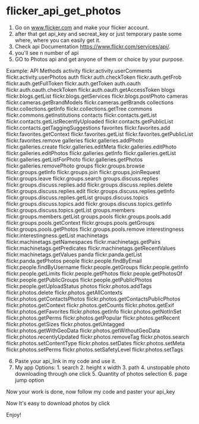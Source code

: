 # flicker_api_get_photos

1. Go on www.flicker.com and make your flicker account.
2. after that get api_key and secreat_key or just temporary paste some where, where you can easily get it.
3. Check api Documentation https://www.flickr.com/services/api/.
4. you'll see n number of api
5. GO to Photos api and get anyone of them or choice by your purpose.


Example:
API Methods
        activity
                flickr.activity.userComments
                flickr.activity.userPhotos
        auth
                flickr.auth.checkToken
                flickr.auth.getFrob
                flickr.auth.getFullToken
                flickr.auth.getToken
        auth.oauth
                flickr.auth.oauth.checkToken
                flickr.auth.oauth.getAccessToken
        blogs
                flickr.blogs.getList
                flickr.blogs.getServices
                flickr.blogs.postPhoto
        cameras
                flickr.cameras.getBrandModels
                flickr.cameras.getBrands
        collections
                flickr.collections.getInfo
                flickr.collections.getTree
        commons
                flickr.commons.getInstitutions
        contacts
                flickr.contacts.getList
                flickr.contacts.getListRecentlyUploaded
                flickr.contacts.getPublicList
                flickr.contacts.getTaggingSuggestions
        favorites
                flickr.favorites.add
                flickr.favorites.getContext
                flickr.favorites.getList
                flickr.favorites.getPublicList
                flickr.favorites.remove
        galleries
                flickr.galleries.addPhoto
                flickr.galleries.create
                flickr.galleries.editMeta
                flickr.galleries.editPhoto
                flickr.galleries.editPhotos
                flickr.galleries.getInfo
                flickr.galleries.getList
                flickr.galleries.getListForPhoto
                flickr.galleries.getPhotos
                flickr.galleries.removePhoto
        groups
                flickr.groups.browse
                flickr.groups.getInfo
                flickr.groups.join
                flickr.groups.joinRequest
                flickr.groups.leave
                flickr.groups.search
                groups.discuss.replies
                flickr.groups.discuss.replies.add
                flickr.groups.discuss.replies.delete
                flickr.groups.discuss.replies.edit
                flickr.groups.discuss.replies.getInfo
                flickr.groups.discuss.replies.getList
                groups.discuss.topics
                flickr.groups.discuss.topics.add
                flickr.groups.discuss.topics.getInfo
                flickr.groups.discuss.topics.getList
        groups.members
                flickr.groups.members.getList
                groups.pools
                flickr.groups.pools.add
                flickr.groups.pools.getContext
                flickr.groups.pools.getGroups
                flickr.groups.pools.getPhotos
                flickr.groups.pools.remove
        interestingness
                flickr.interestingness.getList
        machinetags
                flickr.machinetags.getNamespaces
                flickr.machinetags.getPairs
                flickr.machinetags.getPredicates
                flickr.machinetags.getRecentValues
                flickr.machinetags.getValues
        panda
                flickr.panda.getList
                flickr.panda.getPhotos
        people
                flickr.people.findByEmail
                flickr.people.findByUsername
                flickr.people.getGroups
                flickr.people.getInfo
                flickr.people.getLimits
                flickr.people.getPhotos
                flickr.people.getPhotosOf
                flickr.people.getPublicGroups
                flickr.people.getPublicPhotos
                flickr.people.getUploadStatus
        photos
                flickr.photos.addTags
                flickr.photos.delete
                flickr.photos.getAllContexts
                flickr.photos.getContactsPhotos
                flickr.photos.getContactsPublicPhotos
                flickr.photos.getContext
                flickr.photos.getCounts
                flickr.photos.getExif
                flickr.photos.getFavorites
                flickr.photos.getInfo
                flickr.photos.getNotInSet
                flickr.photos.getPerms
                flickr.photos.getPopular
                flickr.photos.getRecent
                flickr.photos.getSizes
                flickr.photos.getUntagged
                flickr.photos.getWithGeoData
                flickr.photos.getWithoutGeoData
                flickr.photos.recentlyUpdated
                flickr.photos.removeTag
                flickr.photos.search
                flickr.photos.setContentType
                flickr.photos.setDates
                flickr.photos.setMeta
                flickr.photos.setPerms
                flickr.photos.setSafetyLevel
                flickr.photos.setTags
        
6. Paste your api_link in my code and use it.
7. My app Options:
        1. search
        2. height x width
        3. path
        4. unstopable photo downloading through one click
        5. Quantity of photos selection
        6. page jump option

Now your work is done, now follow my code and paster your api_key



Now It's easy to download photos by click

Enjoy!
